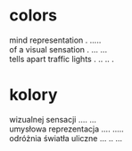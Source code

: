 # colors

mind representation . .....  
of a visual sensation . ... ...  
tells apart traffic lights . .. .. .  

# kolory

wizualnej sensacji .... ...  
umysłowa reprezentacja .... .....  
odróżnia światła uliczne ... .. ...  